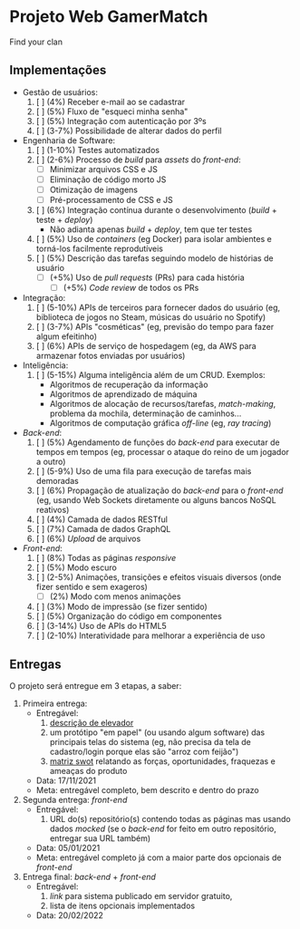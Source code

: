 # Projeto Web GamerMatch
Find your clan

## Implementações

- Gestão de usuários:
  1. [ ] (4%) Receber e-mail ao se cadastrar
  1. [ ] (5%) Fluxo de "esqueci minha senha"
  1. [ ] (5%) Integração com autenticação por 3ºs
  1. [ ] (3-7%) Possibilidade de alterar dados do perfil
- Engenharia de Software:
  1. [ ] (1-10%) Testes automatizados
  1. [ ] (2-6%) Processo de _build_ para _assets_ do _front-end_:
     - [ ] Minimizar arquivos CSS e JS
     - [ ] Eliminação de código morto JS
     - [ ] Otimização de imagens
     - [ ] Pré-processamento de CSS e JS
  1. [ ] (6%) Integração contínua durante o desenvolvimento
     (_build_ + teste + _deploy_)
     - Não adianta apenas _build_ + _deploy_, tem que ter testes
  1. [ ] (5%) Uso de _containers_ (eg Docker) para isolar ambientes
     e torná-los facilmente reprodutíveis
  1. [ ] (5%) Descrição das tarefas seguindo modelo de histórias de usuário
     - [ ] (+5%) Uso de _pull requests_ (PRs) para cada história
       - [ ] (+5%) _Code review_ de todos os PRs
- Integração:
  1. [ ] (5-10%) APIs de terceiros para fornecer dados do usuário
     (eg, biblioteca de jogos no Steam, músicas do usuário no Spotify)
  1. [ ] (3-7%) APIs "cosméticas" (eg, previsão do tempo para fazer
     algum efeitinho)
  1. [ ] (6%) APIs de serviço de hospedagem (eg, da AWS para
     armazenar fotos enviadas por usuários)
- Inteligência:
  1. [ ] (5-15%) Alguma inteligência além de um CRUD. Exemplos:
     - Algoritmos de recuperação da informação
     - Algoritmos de aprendizado de máquina
     - Algoritmos de alocação de recursos/tarefas, _match-making_,
       problema da mochila, determinação de caminhos...
     - Algoritmos de computação gráfica _off-line_ (eg, _ray tracing_)
- _Back-end_:
  1. [ ] (5%) Agendamento de funções do _back-end_ para executar de
     tempos em tempos (eg, processar o ataque do reino de um jogador a outro)
  1. [ ] (5-9%) Uso de uma fila para execução de tarefas mais demoradas
  1. [ ] (6%) Propagação de atualização do _back-end_ para o _front-end_
     (eg, usando Web Sockets diretamente ou alguns bancos NoSQL reativos)
  1. [ ] (4%) Camada de dados RESTful
  1. [ ] (7%) Camada de dados GraphQL
  1. [ ] (6%) _Upload_ de arquivos
- _Front-end_:
  1. [ ] (8%) Todas as páginas _responsive_
  1. [ ] (5%) Modo escuro
  1. [ ] (2-5%) Animações, transições e efeitos visuais diversos
     (onde fizer sentido e sem exageros)
     - [ ] (2%) Modo com menos animações
  1. [ ] (3%) Modo de impressão (se fizer sentido)
  1. [ ] (5%) Organização do código em componentes
  1. [ ] (3-14%) Uso de APIs do HTML5
  1. [ ] (2-10%) Interatividade para melhorar a experiência de uso

## Entregas

O projeto será entregue em 3 etapas, a saber:

1. Primeira entrega:
   - Entregável:
     1. [descrição de elevador][elevator]
     1. um protótipo "em papel" (ou usando algum software) das principais
        telas do sistema (eg, não precisa da tela de cadastro/login porque
        elas são "arroz com feijão")
     1. [matriz swot][swot] relatando as forças, oportunidades,
        fraquezas e ameaças do produto
   - Data: 17/11/2021
   - Meta: entregável completo, bem descrito e dentro do prazo
1. Segunda entrega: _front-end_
   - Entregável:
     1. URL do(s) repositório(s) contendo todas as páginas
        mas usando dados _mocked_ (se o _back-end_ for feito em
        outro repositório, entregar sua URL também)
   - Data: 05/01/2021
   - Meta: entregável completo já com a maior parte dos opcionais
     de _front-end_
1. Entrega final: _back-end_ + _front-end_
   - Entregável:
     1. _link_ para sistema publicado em servidor gratuito,
     1. lista de itens opcionais implementados
   - Data: 20/02/2022

[elevator]: https://en.wikipedia.org/wiki/Elevator_pitch
[swot]: https://en.wikipedia.org/wiki/SWOT_analysis